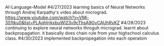 AI-Language-Model
#4/27/2023
learning basics of Neural Networks through Andrej Karpathy's video about micrograd. 
https://www.youtube.com/watch?v=VMj-3S1tku0&list=PLAqhIrjkxbuWI23v9cThsA9GvCAUhRvKZ
#4/28/2023
continuing to explore neural networks throguh micrograd. learnt about backpropagation. it basically does chain rule from your highschool calculus class. 
#4/30/2023
implemented backpropegation into each operatoin
